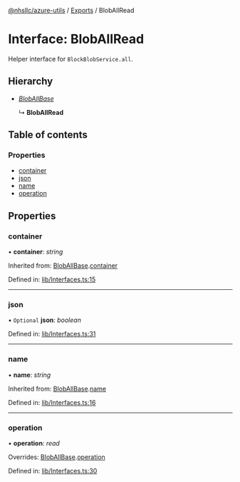 [@nhsllc/azure-utils](../README.md) / [Exports](../modules.md) / BlobAllRead

# Interface: BlobAllRead

Helper interface for `BlockBlobService.all`.

## Hierarchy

* [*BlobAllBase*](bloballbase.md)

  ↳ **BlobAllRead**

## Table of contents

### Properties

- [container](bloballread.md#container)
- [json](bloballread.md#json)
- [name](bloballread.md#name)
- [operation](bloballread.md#operation)

## Properties

### container

• **container**: *string*

Inherited from: [BlobAllBase](bloballbase.md).[container](bloballbase.md#container)

Defined in: [lib/Interfaces.ts:15](https://github.com/nhsllc/azure-utils/blob/be2dce5/lib/Interfaces.ts#L15)

___

### json

• `Optional` **json**: *boolean*

Defined in: [lib/Interfaces.ts:31](https://github.com/nhsllc/azure-utils/blob/be2dce5/lib/Interfaces.ts#L31)

___

### name

• **name**: *string*

Inherited from: [BlobAllBase](bloballbase.md).[name](bloballbase.md#name)

Defined in: [lib/Interfaces.ts:16](https://github.com/nhsllc/azure-utils/blob/be2dce5/lib/Interfaces.ts#L16)

___

### operation

• **operation**: *read*

Overrides: [BlobAllBase](bloballbase.md).[operation](bloballbase.md#operation)

Defined in: [lib/Interfaces.ts:30](https://github.com/nhsllc/azure-utils/blob/be2dce5/lib/Interfaces.ts#L30)
